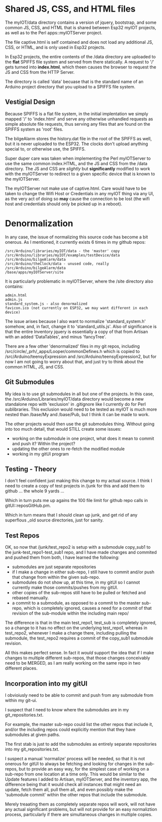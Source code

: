 # Shared JS, CSS, and HTML files

The myIOT/data directory contains a version of jquery, bootstrap,
and some common JS, CSS, and HTML that is shared between Esp32
myIOT projects, as well as to the Perl apps::myIOTServer project.

The file captive.html is self contained and does not load any
additional JS, CSS, or HTML, and is only used in Esp32 projects.

In Esp32 projects, the entire contents of the /data directory
are uploaded to the **flat** SPIFFS file system and served from
there statically. A request to '/' gets turned into **index.html**,
which theen causes the browser to request the JS and CSS from the
HTTP Server.

The directory is called 'data' becuase that is the standard name
of an Arduino project directory that you upload to a SPIFFS
file system.


## Vestigial Design

Because SPIFFS is a flat file system, in the initial implentation
we simply mapped '/' to 'index.html' and serve any otherwise unhandled
requests as simple absolute file requests, thus serving any files that
are found on the SPIFFS system as 'root' files.

The bilgeAlarm stores the history.dat file in the root of the
SPIFFS as well, but it is never uploaded to the ESP32.  The clocks
don't upload anything special to, or otherwise use, the SPIFFS.

Super duper care was taken when implementing the Perl myIOTServer
to use the same common index.HTML, and the JS and CSS from the
/data directory.  The JS and CSS are *slightly* but **significantly**
modified to work with the myIOTServer to redirect to a given specific
device that is known to the myIOTServer.

The myIOTServer not make use of captive.html. Care would have to
be taken to change the Wifi Host or Credentials in any myIOT thing
via any UI, as the very act of doing so **may** cause the connection
to be lost (the wifi host and credentials should only be picked up
in a reboot).


# Denormalization

In any case, the issue of normalizing this source code has become
a bit onerous.  As I mentioned, it currently exists 6 times in
my github repos:

	/src/Arduino/libraries/myIOT/data - the 'master' copy
	/src/Arduino/libraries/myIOT/examples/testDevice/data
	/src/Arduino/bilgeAlarm/data
	/src/Arduino/theClock/data - unused code, really
	/src/Arduino/bilgeAlarm/data
	/base/apps/myIOTServer/site

It is particularly problematic in myIOTServer, where the /site
directory also contains:

	admin.html
	admin.js
	standard_system.js - also denormalized
	favicon.ico (not currently on ESP32, we may want different in each device)

The issue arises because I also want to normalize 'standard_system.h' somehow,
and, in fact, change it to 'standard_utils.js'.  Also of significance is that
the entire Inventory jquery is essentially a copy of that from Artisan with
an added 'DataTables', and minus 'fancyTree'.


There are a few other 'denormalized' files in my git repos, including
/src/circle/_prh/_apps/Looper/commonDefines.h which is copied to
/src/Arduino/teensyExpression and /src/Arduino/teensyExpression2, but
for now I am not going to worry about that, and just try to think about
the common HTML, JS, and CSS.


## Git Submodules

My idea is to use git submodules in all but one of the projects.
In this case, the /src/Arduino/Libraries/myIOT/data directory would become
a new standalone repo with 'exclusion' in .gitignore like I currently
do for Perl sublibraries.  This exclusion would need to be tested
as myIOT is much more nested than /base/My and /base/Pub, but I think
it can be made to work.

The other projects would then use the git submodules thing. Without
going into too much detail, that would STILL create some issues:

- working on the submodule in one project, what does it mean to
  commit and push it?  Within the project?
- updating the other ones to re-fetch the modified module
- working in my gitUI program


## Testing - Theory

I don't feel confident just making this change to my actual source.
I think I need to create a copy of test projects in /junk for this
and add them to github ... the whole 9 yards ...

Which in turn puts me up agains the 100 file limit for github
repo calls in gitUI::reposGitHub.pm.

Which in turn means that I should clean up junk, and get
rid of any superflous _old source directories, just for sanity.

## Test Repos

OK, so now that /junk/test_repo2 is setup with a submodule
copy_sub1 to the junk-test_repo1-test_sub1 repo, and I have
made changes and commited and pushed them from both, I have
learned the following:

- submodules are just separate repositories
- if I make a change in either sub-repo, I still have
  to commit and/or push that change from within the
  given sub-repo.
- submodules do not show up, at this time, in my gitUI
  so I cannot currently make those commits/pushes from
  my gitUI.
- other copies of the sub-repos still have to be pulled
  or fetched and rebased manually.
- a commit to a submodule, as opposed to a commit to
  the master sub-repo, which is completely ignored,
  causes a need for a commit of that revision of the
  sub-module within the including main repo/

The difference is that in the main test_repo1, test_sub is
completely ignored, so a change to it has no effect on the
underlying test_repo1, whereas in test_repo2, whenever I
make a change there, including pulling the submodule,
the test_repo2 requires a commit of the copy_sub1 submodule
revision.

All this makes perfect sense.  In fact it *would* support the
idea that if I make changes to multiple different sub-repos,
that those changes conceivably need to be MERGED, as I am
really working on the same repo in two different places.


## Incorporation into my gitUI

I obvioiusly need to be able to commit and push from any
submodule from within my git-ui.

I suspect that I need to know where the submodules are
in my git_repositories.txt.

For example, the master sub-repo could list the other
repos that include it, and/or the including repos could
explicitly mention that they have submodules at given
paths.

The first stab is just to add the submodules as entirely
separate repositories into my git_repositories.txt.

I suspect a manual 'normalize' process will be needed,
so that it is not onerous for gitUI to always be fetching
and looking for changes in the sub-repos, but to provide
an easy way, for the simplest case of working on a sub-repo
from one location at a time only.   This would be similar
to the Update features I added to Artisan, myIOTServer,
and the inventory app, the difference being that it would
check all instances that might need an update, fetch them
all, pull them all, and even possibly make the 'submodule
commit' within the other repos that include the submodule.

Merely treaating them as completely separate repos will work,
will not have any actual significant problems, but will not
provide for an easy normaliztion process, particularly if
there are simultaneous changes in multiple copies.
